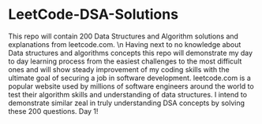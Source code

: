 # LeetCode-DSA-Solutions
This repo will contain 200 Data Structures and Algorithm solutions and explanations from leetcode.com. \n
Having next to no knowledge about Data structures and algorithms concepts this repo will demonstrate my day to day learning process from the easiest challenges to the most difficult ones and will show steady improvement of my coding skills with the ultimate goal of securing a job in software development. 
leetcode.com is a popular website used by millions of software engineers around the world to test their algorithm skills and understanding of data structures. 
I intend to demonstrate similar zeal in truly understanding DSA concepts by solving these 200 questions.
Day 1!
